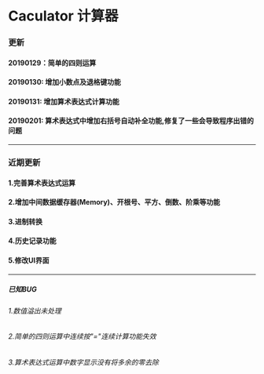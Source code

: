 # Caculator 计算器
###	更新	
####	20190129：简单的四则运算
####    20190130: 增加小数点及退格键功能
####    20190131: 增加算术表达式计算功能
####    20190201: 算术表达式中增加右括号自动补全功能,修复了一些会导致程序出错的问题
***
###	近期更新
####	1.完善算术表达式运算
####	2.增加中间数据缓存器(Memory)、开根号、平方、倒数、阶乘等功能
####	3.进制转换
####	4.历史记录功能
####	5.修改UI界面
***
#####	已知BUG
######	1.数值溢出未处理
######	2.简单的四则运算中连续按"="连续计算功能失效
######	3.算术表达式运算中数字显示没有将多余的零去除
